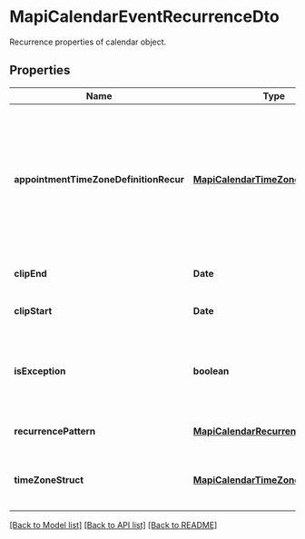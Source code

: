# MapiCalendarEventRecurrenceDto

Recurrence properties of calendar object.             

## Properties
Name | Type | Description | Notes
---- | ---- | ----------- | -----
**appointmentTimeZoneDefinitionRecur** | [**MapiCalendarTimeZoneDto**](MapiCalendarTimeZoneDto.md) | Time zone information that describes how to convert the meeting date and time on a recurring series to and from UTC.              | [optional] [default to undefined]
**clipEnd** | **Date** | Date of the last instance.              | [default to undefined]
**clipStart** | **Date** | Date of the first instance.              | [default to undefined]
**isException** | **boolean** | Value indicating whether the object represents an exception.              | [default to undefined]
**recurrencePattern** | [**MapiCalendarRecurrencePatternDto**](MapiCalendarRecurrencePatternDto.md) | Recurrence pattern.              | [optional] [default to undefined]
**timeZoneStruct** | [**MapiCalendarTimeZoneDto**](MapiCalendarTimeZoneDto.md) | Time zone information for a recurring meeting.              | [optional] [default to undefined]


[[Back to Model list]](README.md#documentation-for-models) [[Back to API list]](README.md#documentation-for-api-endpoints) [[Back to README]](README.md)
